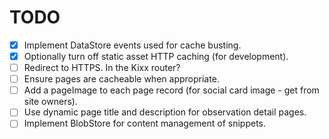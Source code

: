 TODO
====

- [x] Implement DataStore events used for cache busting.
- [x] Optionally turn off static asset HTTP caching (for development).
- [ ] Redirect to HTTPS. In the Kixx router?
- [ ] Ensure pages are cacheable when appropriate.
- [ ] Add a pageImage to each page record (for social card image - get from site owners).
- [ ] Use dynamic page title and description for observation detail pages.
- [ ] Implement BlobStore for content management of snippets.
